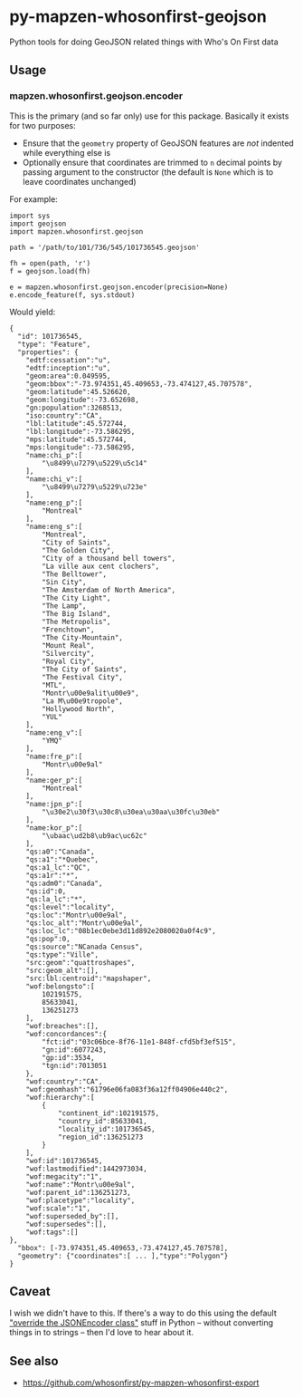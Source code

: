 # py-mapzen-whosonfirst-geojson

Python tools for doing GeoJSON related things with Who's On First data

## Usage

### mapzen.whosonfirst.geojson.encoder

This is the primary (and so far only) use for this package. Basically it exists for two purposes:

* Ensure that the `geometry` property of GeoJSON features are _not_ indented while everything else is
* Optionally ensure that coordinates are trimmed to `n` decimal points
  by passing argument to the constructor (the default is `None` which
  is to leave coordinates unchanged)

For example:

```
import sys
import geojson
import mapzen.whosonfirst.geojson

path = '/path/to/101/736/545/101736545.geojson'

fh = open(path, 'r')
f = geojson.load(fh)

e = mapzen.whosonfirst.geojson.encoder(precision=None)
e.encode_feature(f, sys.stdout)
```

Would yield:

```
{
  "id": 101736545,
  "type": "Feature",
  "properties": {
    "edtf:cessation":"u",
    "edtf:inception":"u",
    "geom:area":0.049595,
    "geom:bbox":"-73.974351,45.409653,-73.474127,45.707578",
    "geom:latitude":45.526620,
    "geom:longitude":-73.652698,
    "gn:population":3268513,
    "iso:country":"CA",
    "lbl:latitude":45.572744,
    "lbl:longitude":-73.586295,
    "mps:latitude":45.572744,
    "mps:longitude":-73.586295,
    "name:chi_p":[
        "\u8499\u7279\u5229\u5c14"
    ],
    "name:chi_v":[
        "\u8499\u7279\u5229\u723e"
    ],
    "name:eng_p":[
        "Montreal"
    ],
    "name:eng_s":[
        "Montreal",
        "City of Saints",
        "The Golden City",
        "City of a thousand bell towers",
        "La ville aux cent clochers",
        "The Belltower",
        "Sin City",
        "The Amsterdam of North America",
        "The City Light",
        "The Lamp",
        "The Big Island",
        "The Metropolis",
        "Frenchtown",
        "The City-Mountain",
        "Mount Real",
        "Silvercity",
        "Royal City",
        "The City of Saints",
        "The Festival City",
        "MTL",
        "Montr\u00e9alit\u00e9",
        "La M\u00e9tropole",
        "Hollywood North",
        "YUL"
    ],
    "name:eng_v":[
        "YMQ"
    ],
    "name:fre_p":[
        "Montr\u00e9al"
    ],
    "name:ger_p":[
        "Montreal"
    ],
    "name:jpn_p":[
        "\u30e2\u30f3\u30c8\u30ea\u30aa\u30fc\u30eb"
    ],
    "name:kor_p":[
        "\ubaac\ud2b8\ub9ac\uc62c"
    ],
    "qs:a0":"Canada",
    "qs:a1":"*Quebec",
    "qs:a1_lc":"QC",
    "qs:a1r":"*",
    "qs:adm0":"Canada",
    "qs:id":0,
    "qs:la_lc":"*",
    "qs:level":"locality",
    "qs:loc":"Montr\u00e9al",
    "qs:loc_alt":"Montr\u00e9al",
    "qs:loc_lc":"08b1ec0ebe3d11d892e2080020a0f4c9",
    "qs:pop":0,
    "qs:source":"NCanada Census",
    "qs:type":"Ville",
    "src:geom":"quattroshapes",
    "src:geom_alt":[],
    "src:lbl:centroid":"mapshaper",
    "wof:belongsto":[
        102191575,
        85633041,
        136251273
    ],
    "wof:breaches":[],
    "wof:concordances":{
        "fct:id":"03c06bce-8f76-11e1-848f-cfd5bf3ef515",
        "gn:id":6077243,
        "gp:id":3534,
        "tgn:id":7013051
    },
    "wof:country":"CA",
    "wof:geomhash":"61796e06fa083f36a12ff04906e440c2",
    "wof:hierarchy":[
        {
            "continent_id":102191575,
            "country_id":85633041,
            "locality_id":101736545,
            "region_id":136251273
        }
    ],
    "wof:id":101736545,
    "wof:lastmodified":1442973034,
    "wof:megacity":"1",
    "wof:name":"Montr\u00e9al",
    "wof:parent_id":136251273,
    "wof:placetype":"locality",
    "wof:scale":"1",
    "wof:superseded_by":[],
    "wof:supersedes":[],
    "wof:tags":[]
},
  "bbox": [-73.974351,45.409653,-73.474127,45.707578],
  "geometry": {"coordinates":[ ... ],"type":"Polygon"}
}
```

## Caveat

I wish we didn't have to this. If there's a way to do this using the
default ["override the JSONEncoder class"](https://docs.python.org/2/library/json.html#encoders-and-decoders)
stuff in Python – without converting things in to strings – then I'd love to
hear about it.

## See also

* https://github.com/whosonfirst/py-mapzen-whosonfirst-export
